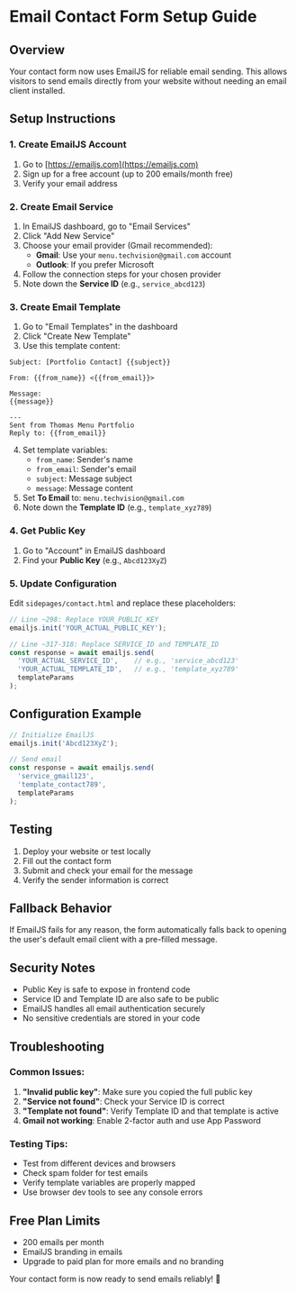 # Email Contact Form Setup Guide

## Overview
Your contact form now uses EmailJS for reliable email sending. This allows visitors to send emails directly from your website without needing an email client installed.

## Setup Instructions

### 1. Create EmailJS Account
1. Go to [https://emailjs.com](https://emailjs.com)
2. Sign up for a free account (up to 200 emails/month free)
3. Verify your email address

### 2. Create Email Service
1. In EmailJS dashboard, go to "Email Services"
2. Click "Add New Service"
3. Choose your email provider (Gmail recommended):
   - **Gmail**: Use your `menu.techvision@gmail.com` account
   - **Outlook**: If you prefer Microsoft
4. Follow the connection steps for your chosen provider
5. Note down the **Service ID** (e.g., `service_abcd123`)

### 3. Create Email Template
1. Go to "Email Templates" in the dashboard
2. Click "Create New Template"
3. Use this template content:

```
Subject: [Portfolio Contact] {{subject}}

From: {{from_name}} <{{from_email}}>

Message:
{{message}}

---
Sent from Thomas Menu Portfolio
Reply to: {{from_email}}
```

4. Set template variables:
   - `from_name`: Sender's name
   - `from_email`: Sender's email
   - `subject`: Message subject
   - `message`: Message content
5. Set **To Email** to: `menu.techvision@gmail.com`
6. Note down the **Template ID** (e.g., `template_xyz789`)

### 4. Get Public Key
1. Go to "Account" in EmailJS dashboard
2. Find your **Public Key** (e.g., `Abcd123XyZ`)

### 5. Update Configuration
Edit `sidepages/contact.html` and replace these placeholders:

```javascript
// Line ~298: Replace YOUR_PUBLIC_KEY
emailjs.init('YOUR_ACTUAL_PUBLIC_KEY');

// Line ~317-318: Replace SERVICE_ID and TEMPLATE_ID
const response = await emailjs.send(
  'YOUR_ACTUAL_SERVICE_ID',    // e.g., 'service_abcd123'
  'YOUR_ACTUAL_TEMPLATE_ID',   // e.g., 'template_xyz789'
  templateParams
);
```

## Configuration Example
```javascript
// Initialize EmailJS
emailjs.init('Abcd123XyZ');

// Send email
const response = await emailjs.send(
  'service_gmail123',
  'template_contact789',
  templateParams
);
```

## Testing
1. Deploy your website or test locally
2. Fill out the contact form
3. Submit and check your email for the message
4. Verify the sender information is correct

## Fallback Behavior
If EmailJS fails for any reason, the form automatically falls back to opening the user's default email client with a pre-filled message.

## Security Notes
- Public Key is safe to expose in frontend code
- Service ID and Template ID are also safe to be public
- EmailJS handles all email authentication securely
- No sensitive credentials are stored in your code

## Troubleshooting

### Common Issues:
1. **"Invalid public key"**: Make sure you copied the full public key
2. **"Service not found"**: Check your Service ID is correct
3. **"Template not found"**: Verify Template ID and that template is active
4. **Gmail not working**: Enable 2-factor auth and use App Password

### Testing Tips:
- Test from different devices and browsers
- Check spam folder for test emails
- Verify template variables are properly mapped
- Use browser dev tools to see any console errors

## Free Plan Limits
- 200 emails per month
- EmailJS branding in emails
- Upgrade to paid plan for more emails and no branding

Your contact form is now ready to send emails reliably! 🎉
